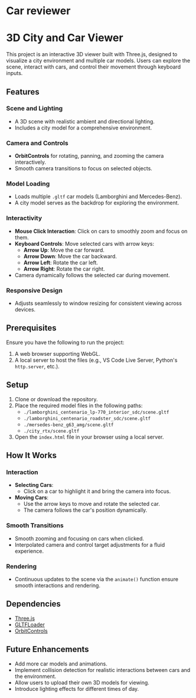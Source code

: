 # Car reviewer
# 3D City and Car Viewer

This project is an interactive 3D viewer built with Three.js, designed to visualize a city environment and multiple car models. Users can explore the scene, interact with cars, and control their movement through keyboard inputs.

## Features

### Scene and Lighting
- A 3D scene with realistic ambient and directional lighting.
- Includes a city model for a comprehensive environment.

### Camera and Controls
- **OrbitControls** for rotating, panning, and zooming the camera interactively.
- Smooth camera transitions to focus on selected objects.

### Model Loading
- Loads multiple `.gltf` car models (Lamborghini and Mercedes-Benz).
- A city model serves as the backdrop for exploring the environment.

### Interactivity
- **Mouse Click Interaction**: Click on cars to smoothly zoom and focus on them.
- **Keyboard Controls**: Move selected cars with arrow keys:
  - **Arrow Up**: Move the car forward.
  - **Arrow Down**: Move the car backward.
  - **Arrow Left**: Rotate the car left.
  - **Arrow Right**: Rotate the car right.
- Camera dynamically follows the selected car during movement.

### Responsive Design
- Adjusts seamlessly to window resizing for consistent viewing across devices.

## Prerequisites

Ensure you have the following to run the project:

1. A web browser supporting WebGL.
2. A local server to host the files (e.g., VS Code Live Server, Python's `http.server`, etc.).

## Setup

1. Clone or download the repository.
2. Place the required model files in the following paths:
   - `./lamborghini_centenario_lp-770_interior_sdc/scene.gltf`
   - `./lamborghini_centenario_roadster_sdc/scene.gltf`
   - `./mersedes-benz_g63_amg/scene.gltf`
   - `./city_rtx/scene.gltf`
3. Open the `index.html` file in your browser using a local server.

## How It Works

### Interaction

- **Selecting Cars**:
  - Click on a car to highlight it and bring the camera into focus.
- **Moving Cars**:
  - Use the arrow keys to move and rotate the selected car.
  - The camera follows the car's position dynamically.

### Smooth Transitions
- Smooth zooming and focusing on cars when clicked.
- Interpolated camera and control target adjustments for a fluid experience.

### Rendering
- Continuous updates to the scene via the `animate()` function ensure smooth interactions and rendering.

## Dependencies

- [Three.js](https://threejs.org)
- [GLTFLoader](https://threejs.org/docs/#examples/en/loaders/GLTFLoader)
- [OrbitControls](https://threejs.org/docs/#examples/en/controls/OrbitControls)

## Future Enhancements

- Add more car models and animations.
- Implement collision detection for realistic interactions between cars and the environment.
- Allow users to upload their own 3D models for viewing.
- Introduce lighting effects for different times of day.
